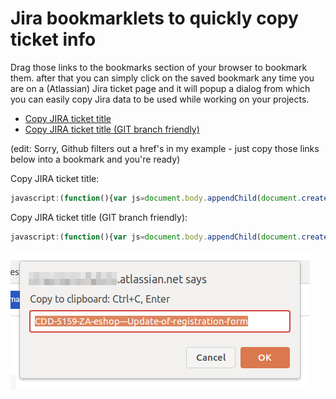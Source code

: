 # Jira bookmarklets to quickly copy ticket info
Drag those links to the bookmarks section of your browser to bookmark them. after that you can simply click on the saved bookmark any time you are on a (Atlassian) Jira ticket page and it will popup a dialog from which you can easily copy Jira data to be used while working on your projects.

* <a href='javascript:(function(){var js=document.body.appendChild(document.createElement("script"));js.onerror=function(){alert("Sorry, the script could not be loaded.")};js.src="https://cdn.jsdelivr.net/gh/dirkdesmet/bookmarklets@master/copy-jira-ticket-title.js"})();'>Copy JIRA ticket title</a>
* <a href='javascript:(function(){var js=document.body.appendChild(document.createElement("script"));js.onerror=function(){alert("Sorry, the script could not be loaded.")};js.src="https://cdn.jsdelivr.net/gh/dirkdesmet/bookmarklets@master/copy-jira-ticket-title-git-branch-friendly.js"})();'>Copy JIRA ticket title (GIT branch friendly)</a>

(edit: Sorry, Github filters out a href's in my example - just copy those links below into a bookmark and you're ready)

Copy JIRA ticket title:
```javascript
javascript:(function(){var js=document.body.appendChild(document.createElement("script"));js.onerror=function(){alert("Sorry, the script could not be loaded.")};js.src="https://cdn.jsdelivr.net/gh/dirkdesmet/bookmarklets@master/copy-jira-ticket-title.js"})();
```
Copy JIRA ticket title (GIT branch friendly):
```javascript
javascript:(function(){var js=document.body.appendChild(document.createElement("script"));js.onerror=function(){alert("Sorry, the script could not be loaded.")};js.src="https://cdn.jsdelivr.net/gh/dirkdesmet/bookmarklets@master/copy-jira-ticket-title-git-branch-friendly.js"})();
```

![Preview of bookmarklet in action](screenshot.png)
